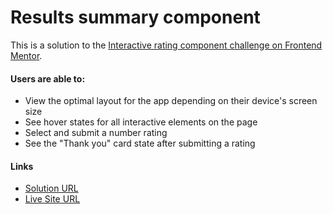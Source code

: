 # Results summary component

This is a solution to the [Interactive rating component challenge on Frontend Mentor](https://www.frontendmentor.io/challenges/interactive-rating-component-koxpeBUmI).

#### Users are able to:
- View the optimal layout for the app depending on their device's screen size
- See hover states for all interactive elements on the page
- Select and submit a number rating
- See the "Thank you" card state after submitting a rating

#### Links
- [Solution URL](https://www.frontendmentor.io/solutions/responsive-results-summary-component-n7rQ7bu_05)
- [Live Site URL](https://interactive-rating-component.hitabeedev.vercel.app/)

